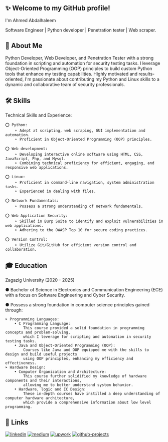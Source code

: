 ## ✨ Welcome to my GitHub profile!
I'm Ahmed Abdalhaleem

Software Engineer | Python developer | Penetration tester | Web scraper.

## 🚀 About Me
Python Developer, Web Developer, and Penetration Tester with a strong foundation in scripting and automation for security testing tasks.
I leverage Object-Oriented Programming (OOP) principles to build custom Python tools that enhance my testing capabilities.
Highly motivated and results-oriented, I'm passionate about contributing my Python and Linux skills to a dynamic and collaborative team of security professionals.

## 🛠 Skills
Technical Skills and Experience:

    ⭕ Python:
        ⚬ Adept at scripting, web scraping, GUI implementation and automation.
        ⚬ Proficient in Object-Oriented Programming (OOP) principles.
    
    ⭕ Web development:
        ⚬ Developing interactive online software using HTML, CSS, JavaScript, Php, and Mysql.
        ⚬ Combining technical proficiency for efficient, engaging, and responsive web applications.
        
    ⭕ Linux:
        ⚬ Proficient in command-line navigation, system administration tasks.
        ⚬ Experienced in dealing with files.

    ⭕ Network Fundamentals:
        ⚬ Possess a strong understanding of network fundamentals.
    
    ⭕ Web Application Security:
        ⚬ Skilled in Burp Suite to identify and exploit vulnerabilities in web applications.
        ⚬ Adhering to the OWASP Top 10 for secure coding practices.

    ⭕ Version Control:
        ⚬ Utilize Git/GitHub for efficient version control and collaboration.
        
## 🎓 Education
Zagazig University (2020 - 2025)

● Bachelor of Science in Electronics and Communication Engineering (ECE) with a focus on Software Engineering and Cyber Security.

● Possess a strong foundation in computer science principles gained through:

    ➤ Programming Languages:
        • C Programming Language:
            This course provided a solid foundation in programming concepts and problem-solving,
            which I leverage for scripting and automation in security testing tasks.
        • Java and Object-Oriented Programming (OOP):
            Courses like Java and OOP equipped me with the skills to design and build useful projects
            using OOP principles, enhancing my efficiency and effectiveness.
    ➤ Hardware Design:
        • Computer Organization and Architecture:
            This course further solidified my knowledge of hardware components and their interactions,
            allowing me to better understand system behavior.
        • Hardware, logic and IC Design:
            These in-depth courses have instilled a deep understanding of computer hardware architecture,
            which provide a comprehensive information about low level programming.
            
## 🔗 Links
[![linkedin](https://img.shields.io/badge/linkedin-0A66C2?style=for-the-badge&logo=linkedin&logoColor=white)](https://www.linkedin.com/in/ahmed-abdalhaleem/) 
[![medium](https://img.shields.io/badge/medium-000000?style=for-the-badge&logo=medium&logoColor=white)](https://ahmed-abdalhaleem.medium.com) 
[![upwork](https://img.shields.io/badge/work-73bb44?style=for-the-badge&logo=upwork&logoColor=white)]((https://www.upwork.com/freelancers/~01fe0a290fed4d1f53?mp_source=share)) 
[![github-projects](https://img.shields.io/badge/projects-ff0000?style=for-the-badge&logo=python&logoColor=white)]((https://github.com/ahmed-abdalhaleem/Python-projects)) 
